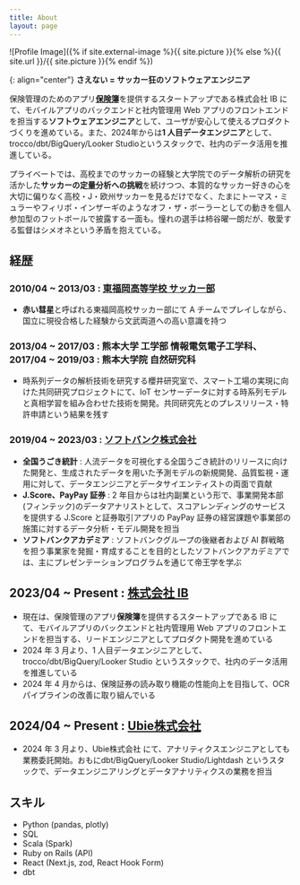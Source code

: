 ```yaml
---
title: About
layout: page
---
```


![Profile Image]({% if site.external-image %}{{ site.picture }}{% else %}{{ site.url }}/{{ site.picture }}{% endif %})

{: align="center"}
**さえない = サッカー狂のソフトウェアエンジニア**<br>

保険管理のためのアプリ[**保険簿**](https://hokenbo.com/)を提供するスタートアップである株式会社 IB にて、モバイルアプリのバックエンドと社内管理用 Web アプリのフロントエンドを担当する**ソフトウェアエンジニア**として、ユーザが安心して使えるプロダクトづくりを進めている。また、2024年からは**1 人目データエンジニア**として、trocco/dbt/BigQuery/Looker Studioというスタックで、社内のデータ活用を推進している。<br>

プライベートでは、高校までのサッカーの経験と大学院でのデータ解析の研究を活かした**サッカーの定量分析への挑戦**を続けつつ、本質的なサッカー好きの心を大切に偏りなく高校・J・欧州サッカーを見るだけでなく、たまにトーマス・ミュラーやフィリポ・インザーギのようなオフ・ザ・ボーラーとしての動きを個人参加型のフットボールで披露する一面も。憧れの選手は柿谷曜一朗だが、敬愛する監督はシメオネという矛盾を抱えている。

## 経歴

### 2010/04 ~ 2013/03 : [東福岡高等学校 サッカー部](https://higashifc.com/)

- **赤い彗星**と呼ばれる東福岡高校サッカー部にて A チームでプレイしながら、国立に現役合格した経験から文武両道への高い意識を持つ

### 2013/04 ~ 2017/03 : 熊本大学 工学部 情報電気電子工学科、2017/04 ~ 2019/03 : 熊本大学院 自然研究科

- 時系列データの解析技術を研究する櫻井研究室で、スマート工場の実現に向けた共同研究プロジェクトにて、IoT センサーデータに対する時系列モデルと真相学習を組み合わせた技術を開発。共同研究先とのプレスリリース・特許申請という結果を残す

### 2019/04 ~ 2023/03 : [ソフトバンク株式会社](https://www.softbank.jp/corp/aboutus/profile/)

- **全国うごき統計** : 人流データを可視化する全国うごき統計のリリースに向けた開発と、生成されたデータを用いた予測モデルの新規開発、品質監視・運用に対して、データエンジニアとデータサイエンティストの両面で貢献
- **J.Score、PayPay 証券** : 2 年目からは社内副業という形で、事業開発本部(フィンテック)のデータアナリストとして、スコアレンディングのサービスを提供する J.Score と証券取引アプリの PayPay 証券の経営課題や事業部の施策に対するデータ分析・モデル開発を担当
- **ソフトバンクアカデミア** : ソフトバンクグループの後継者および AI 群戦略を担う事業家を発掘・育成することを目的としたソフトバンクアカデミアでは、主にプレゼンテーションプログラムを通じて帝王学を学ぶ

## 2023/04 ~ Present : [株式会社 IB](https://hokenbo.com/company)

- 現在は、保険管理のアプリ**保険簿**を提供するスタートアップである IB にて、モバイルアプリのバックエンドと社内管理用 Web アプリのフロントエンドを担当する、リードエンジニアとしてプロダクト開発を進めている
- 2024 年 3 月より、1 人目データエンジニアとして、trocco/dbt/BigQuery/Looker Studio というスタックで、社内のデータ活用を推進している
- 2024 年 4 月からは、保険証券の読み取り機能の性能向上を目指して、OCR パイプラインの改善に取り組んでいる

## 2024/04 ~ Present : [Ubie株式会社](https://ubie.life/)

- 2024 年 3 月より、Ubie株式会社 にて、アナリティクスエンジニアとしても業務委託開始。おもにdbt/BigQuery/Looker Studio/Lightdash というスタックで、データエンジニアリングとデータアナリティクスの業務を担当

## スキル

- Python (pandas, plotly)
- SQL
- Scala (Spark)
- Ruby on Rails (API)
- React (Next.js, zod, React Hook Form)
- dbt
